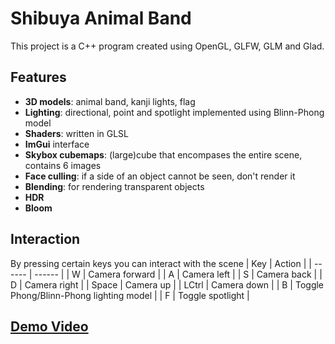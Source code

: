 # Shibuya Animal Band

This project is a C++ program created using OpenGL, GLFW, GLM and Glad.
## Features

- __3D models__: animal band, kanji lights, flag
- __Lighting__: directional, point and spotlight implemented using Blinn-Phong model
- __Shaders__: written in GLSL
- __ImGui__ interface
- __Skybox cubemaps__: (large)cube that encompases the entire scene, contains 6 images
- __Face culling__: if a side of an object cannot be seen, don't render it
- __Blending__: for rendering transparent objects
- __HDR__
- __Bloom__

## Interaction
By pressing certain keys you can interact with the scene
| Key | Action |
| ------ | ------ |
| W | Camera forward |
| A | Camera left |
| S | Camera back |
| D | Camera right |
| Space | Camera up |
| LCtrl | Camera down |
| B | Toggle Phong/Blinn-Phong lighting model |
| F | Toggle spotlight |

## [Demo Video](https://www.youtube.com/watch?v=nLvkagt0y2I)



